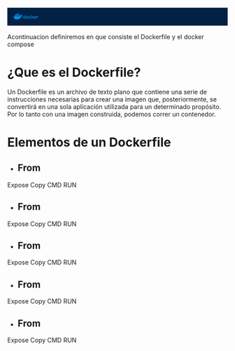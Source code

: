 
![docker.png](../Images/docker.png)


Acontinuacion definiremos en que consiste el Dockerfile y el docker compose

# ¿Que es el Dockerfile?

Un Dockerfile es un archivo de texto plano que contiene una serie de instrucciones necesarias para crear una imagen que, posteriormente, se convertirá en una sola aplicación utilizada para un determinado propósito. Por lo tanto con una imagen construida, podemos correr un contenedor.


# Elementos de un Dockerfile
-  ## From
Expose
Copy
 CMD
RUN
-  ## From
Expose
Copy
 CMD
RUN
-  ## From
Expose
Copy
 CMD
RUN
- ## From
Expose
Copy
 CMD
RUN
-  ## From
Expose
Copy
 CMD
RUN



